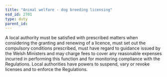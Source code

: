 ```yaml
---
title: "Animal welfare - dog breeding licensing"
esd_id: 2701
type: duty
parent_id:  
---
```


A local authority must be satisfied  with prescribed matters when considering the granting and renewing of a licence, must set out the compulsory conditions prescribed, must have regard to guidance issued by the Welsh Ministers and may charge fees to cover any reasonable expenses incurred in performing this function and for monitoring compliance with the Regulations.   Local authorities have powers to suspend, vary or revoke licenses and to enforce the Regulations.

